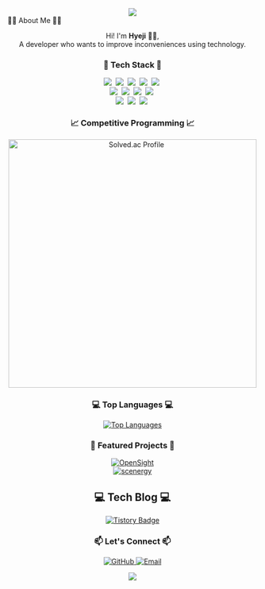 <div align="center">
    <img src="https://capsule-render.vercel.app/api?type=waving&color=auto&height=250&section=header&text=Welcome%20to%20Hyeji's%20GitHub%20👋&fontSize=40" />
</div

<h2 align="center">👩‍💻 About Me 👩‍💻</h2>

<p align="center">
    Hi! I'm <strong>Hyeji</strong> 👩‍💻,<br>
    A developer who wants to improve inconveniences using technology.
</p>

<h3 align="center">🚀 Tech Stack 🚀</h3>

<p align="center">
    <img src="https://img.shields.io/badge/Java-007396?style=flat-square&logo=Java&logoColor=white"/>&nbsp;
    <img src="https://img.shields.io/badge/Python-3776AB?style=flat-square&logo=Python&logoColor=white"/>&nbsp;
    <img src="https://img.shields.io/badge/C-A8B9CC?style=flat-square&logo=C&logoColor=white"/>&nbsp;
    <img src="https://img.shields.io/badge/C++-00599C?style=flat-square&logo=C%2B%2B&logoColor=white"/>&nbsp;
    <img src="https://img.shields.io/badge/Javascript-ffb13b?style=flat-square&logo=javascript&logoColor=white"/>&nbsp;<br>
    <img src="https://img.shields.io/badge/Spring-6DB33F?style=flat-square&logo=Spring&logoColor=white"/>&nbsp;
    <img src="https://img.shields.io/badge/SpringBoot-6DB33F?style=flat-square&logo=SpringBoot&logoColor=white"/>&nbsp;
    <img src="https://img.shields.io/badge/FastAPI-009688?style=flat-square&logo=FastAPI&logoColor=white"/>&nbsp;
    <img src="https://img.shields.io/badge/Vue.js-4FC08D?style=flat-square&logo=Vue.js&logoColor=white"/>&nbsp;<br>
    <img src="https://img.shields.io/badge/MySQL-4479A1?style=flat-square&logo=MySQL&logoColor=white"/>&nbsp;
    <img src="https://img.shields.io/badge/AWS-232F3E?style=flat-square&logo=AmazonAWS&logoColor=white"/>&nbsp;
    <img src="https://img.shields.io/badge/Bokeh-FF2D20?style=flat-square&logo=Bokeh&logoColor=white"/>&nbsp;
</p>

<h3 align="center">📈 Competitive Programming 📈</h3>

<div align="center">
    <a href="https://solved.ac/rlagpwl111/">
        <img src="http://mazassumnida.wtf/api/v2/generate_badge?boj=rlagpwl111" alt="Solved.ac Profile" width="500px"/>
    </a>
</div>

<h3 align="center">💻 Top Languages 💻</h3>

<div align="center">
    <a href="https://github.com/haeji1">
        <img src="https://github-readme-stats.vercel.app/api/top-langs/?username=haeji1&layout=compact&theme=radical" alt="Top Languages" />
    </a>
</div>

<h3 align="center">🌟 Featured Projects 🌟</h3>

<div align="center">
    <a href="https://github.com/haeji1/OpenSight">
        <img src="https://github-readme-stats.vercel.app/api/pin/?username=haeji1&repo=OpenSight&theme=radical" alt="OpenSight" />
    </a>
    <br>
    <a href="https://github.com/haeji1/scenergy">
        <img src="https://github-readme-stats.vercel.app/api/pin/?username=haeji1&repo=scenergy&theme=radical" alt="scenergy" />
    </a>
</div>

<h2 align="center">💻 Tech Blog 💻</h2>

<div align="center">
    <a href="https://iilovecode.tistory.com">
        <img src="https://img.shields.io/badge/Tistory-000000?style=for-the-badge&logo=Tistory&logoColor=white" alt="Tistory Badge"> 
    </a>
    <br>
</div>


<h3 align="center">📫 Let's Connect 📫</h3>

<p align="center">
    <a href="https://github.com/haeji1">
        <img src="https://img.shields.io/badge/GitHub-181717?style=flat-square&logo=github&logoColor=white" alt="GitHub" />
    </a>
    <a href="mailto:hms7248@naver.com">
        <img src="https://img.shields.io/badge/Email-D14836?style=flat-square&logo=gmail&logoColor=white" alt="Email" />
    </a>
</p>

<div align="center">
    <img src="https://capsule-render.vercel.app/api?type=waving&color=auto&height=150&section=footer" />
</div>
